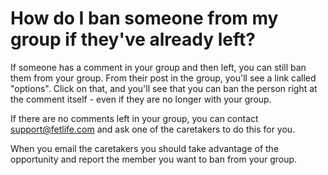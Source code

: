 # How do I ban someone from my group if they've already left?

If someone has a comment in your group and then left, you can still ban them from your group. From their post in the group, you'll see a link called "options". Click on that, and you'll see that you can ban the person right at the comment itself - even if they are no longer with your group.

If there are no comments left in your group, you can contact [support@fetlife.com](mailto:support@fetlife.com) and ask one of the caretakers to do this for you.

When you email the caretakers you should take advantage of the opportunity and report the member you want to ban from your group.
